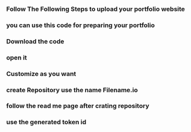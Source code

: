 ### Follow The Following Steps to upload your portfolio website 
### you can use this code for preparing your portfolio 
### Download the code 
### open it 
### Customize as you want 
### create Repository use the name Filename.io 
### follow the read me page after crating repository 
### use the generated token id 
